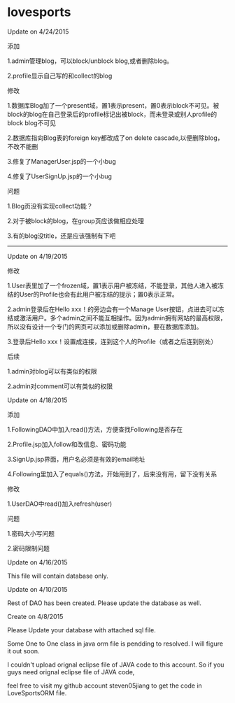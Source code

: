 # lovesports

Update on 4/24/2015

添加

1.admin管理blog，可以block/unblock blog,或者删除blog。

2.profile显示自己写的和collect的blog

修改

1.数据库Blog加了一个present域，置1表示present，置0表示block不可见。被block的blog在自己登录后的profile标记出被block，而未登录或别人profile的block blog不可见

2.数据库指向Blog表的foreign key都改成了on delete cascade,以便删除blog，不改不能删

3.修复了ManagerUser.jsp的一个小bug

4.修复了UserSignUp.jsp的一个小bug

问题

1.Blog页没有实现collect功能？

2.对于被block的blog，在group页应该做相应处理

3.有的blog没title，还是应该强制有下吧

-------------------------------------------------------

Update on 4/19/2015

修改

1.User表里加了一个frozen域，置1表示用户被冻结，不能登录，其他人进入被冻结的User的Profile也会有此用户被冻结的提示；置0表示正常。

2.admin登录后在Hello xxx！的旁边会有一个Manage User按钮，点进去可以冻结或激活用户。多个admin之间不能互相操作。因为admin拥有网站的最高权限，所以没有设计一个专门的网页可以添加或删除admin，要在数据库添加。

3.登录后Hello xxx！设置成连接，连到这个人的Profile（或者之后连到别处）

后续

1.admin对blog可以有类似的权限

2.admin对comment可以有类似的权限





Update on 4/18/2015

添加

1.FollowingDAO中加入read()方法，方便查找Following是否存在

2.Profile.jsp加入follow和改信息、密码功能

3.SignUp.jsp界面，用户名必须是有效的email地址

4.Following里加入了equals()方法，开始用到了，后来没有用，留下没有关系

修改

1.UserDAO中read()加入refresh(user)

问题

1.密码大小写问题

2.密码限制问题

Update on 4/16/2015

This file will contain database only.

Update on 4/10/2015

Rest of DAO has been created. Please update the database as well.

Create on 4/8/2015

Please Update your database with attached sql file. 

Some One to One class in java orm file is pendding to resolved. I will figure it out soon.

I couldn't upload orignal eclipse file of JAVA code to this account. So if you guys need orignal eclipse file of JAVA code, 

feel free to visit my github account steven05jiang to get the code in LoveSportsORM file.
